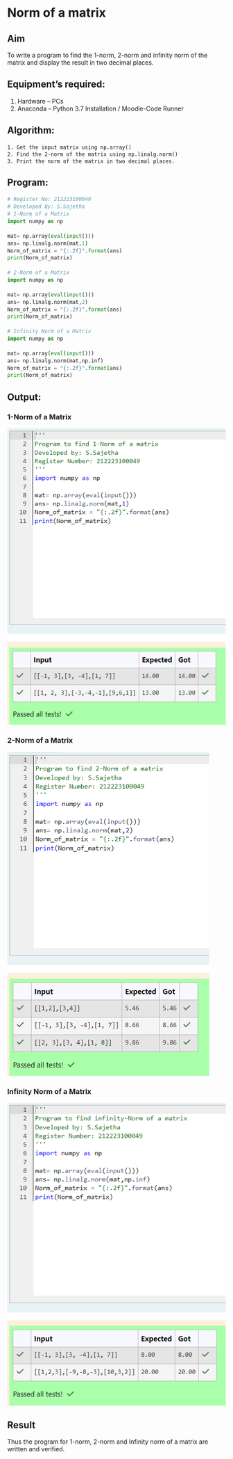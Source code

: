 # Norm of a matrix
## Aim
To write a program to find the 1-norm, 2-norm and infinity norm of the matrix and display the result in two decimal places.
## Equipment’s required:
1.	Hardware – PCs
2.	Anaconda – Python 3.7 Installation / Moodle-Code Runner
## Algorithm:
	1. Get the input matrix using np.array()   
    2. Find the 2-norm of the matrix using np.linalg.norm()
	3. Print the norm of the matrix in two decimal places.
## Program:
```Python
# Register No: 212223100049
# Developed By: S.Sajetha
# 1-Norm of a Matrix
import numpy as np

mat= np.array(eval(input()))
ans= np.linalg.norm(mat,1)
Norm_of_matrix = "{:.2f}".format(ans)
print(Norm_of_matrix)

# 2-Norm of a Matrix
import numpy as np

mat= np.array(eval(input()))
ans= np.linalg.norm(mat,2)
Norm_of_matrix = "{:.2f}".format(ans)
print(Norm_of_matrix)

# Infinity Norm of a Matrix
import numpy as np

mat= np.array(eval(input()))
ans= np.linalg.norm(mat,np.inf)
Norm_of_matrix = "{:.2f}".format(ans)
print(Norm_of_matrix)
```
## Output:
### 1-Norm of a Matrix
![alt text](image.png)

### 2-Norm of a Matrix
![alt text](image-1.png)

### Infinity Norm of a Matrix
![alt text](image-2.png)

## Result
Thus the program for 1-norm, 2-norm and Infinity norm of a matrix are written and verified.
